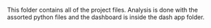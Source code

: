 This folder contains all of the project files.  Analysis is done with the assorted python files and the dashboard is inside the dash app folder.
